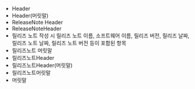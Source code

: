 ﻿- Header
- Header(머릿말)
- ReleaseNote Header
- ReleaseNoteHeader
- 릴리즈 노트 작성 시 릴리즈 노트 이름, 소프트웨어 이름, 릴리즈 버전, 릴리즈 날짜, 릴리즈 노트 날짜, 릴리즈 노트 버전 등이 포함된 항목
- 릴리즈노트 머릿말
- 릴리즈노트Header
- 릴리즈노트Header(머릿말)
- 릴리즈노트머릿말
- 머릿말

